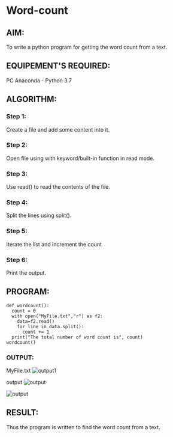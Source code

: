# Word-count
## AIM:
To write a python program for getting the word count from a text.
## EQUIPEMENT'S REQUIRED: 
PC
Anaconda - Python 3.7
## ALGORITHM: 
### Step 1:
Create a file and add some content into it.

### Step 2:
Open file using with keyword/built-in function in read mode.

### Step 3:
Use read() to read the contents of the file.

### Step 4:
Split the lines using split().

### Step 5:
Iterate the list and increment the count

### Step 6:
Print the output.

## PROGRAM:
```
def wordcount():
  count = 0
  with open("MyFile.txt","r") as f2:
    data=f2.read()
    for line in data.split():
      count += 1
  print("The total number of word count is", count)
wordcount()
```

### OUTPUT:

MyFile.txt
![output1](https://user-images.githubusercontent.com/119477890/214042514-e7c74f9c-d8bf-41a0-ab24-0a1c9e25cd4f.png)

output
![output](https://user-images.githubusercontent.com/119477890/214042550-cbd6f603-b521-4202-90ee-5b43332076a0.png)

![output](https://user-images.githubusercontent.com/119477890/214042578-f612c549-557c-4383-948c-b11fb248d3c3.png)

## RESULT:
Thus the program is written to find the word count from a text.
